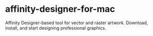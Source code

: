 # affinity-designer-for-mac
Affinity Designer-based tool for vector and raster artwork. Download, install, and start designing professional graphics.
